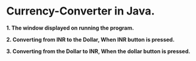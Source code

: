# Currency-Converter in Java.

__1. The window displayed on running the program.__

__2. Converting from INR to the Dollar, When INR button is pressed.__

__3. Converting from the Dollar to INR, When the dollar button is pressed.__
